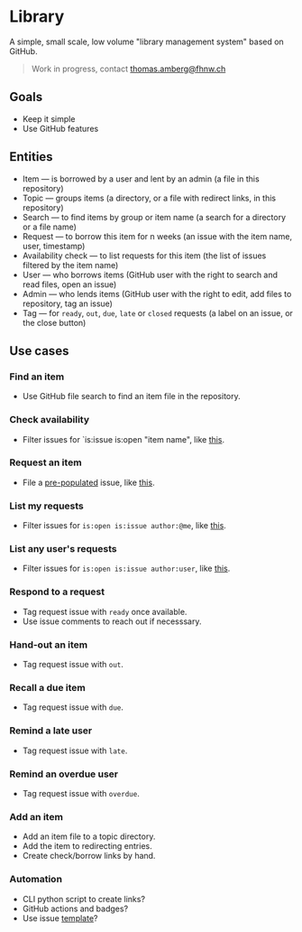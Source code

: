 # Library
A simple, small scale, low volume "library management system" based on GitHub.

> Work in progress, contact thomas.amberg@fhnw.ch

## Goals
- Keep it simple
- Use GitHub features

## Entities
- Item — is borrowed by a user and lent by an admin (a file in this repository)
- Topic — groups items (a directory, or a file with redirect links, in this repository)
- Search — to find items by group or item name (a search for a directory or a file name)
- Request — to borrow this item for n weeks (an issue with the item name, user, timestamp)
- Availability check — to list requests for this item (the list of issues filtered by the item name)
- User — who borrows items (GitHub user with the right to search and read files, open an issue)
- Admin — who lends items (GitHub user with the right to edit, add files to repository, tag an issue)
- Tag — for `ready`, `out`, `due`, `late` or `closed` requests (a label on an issue, or the close button)

## Use cases
### Find an item
- Use GitHub file search to find an item file in the repository.

### Check availability
- Filter issues for `is:issue is:open "item name", like [this](TODO).

### Request an item
- File a [pre-populated](https://stackoverflow.com/questions/34146618/pre-populate-the-github-new-issue-form-using-the-querystring) issue, like [this](TODO).

### List my requests
- Filter issues for `is:open is:issue author:@me`, like [this](TODO).

### List any user's requests
- Filter issues for `is:open is:issue author:user`, like [this](TODO).

### Respond to a request
- Tag request issue with `ready` once available.
- Use issue comments to reach out if necesssary.

### Hand-out an item
- Tag request issue with `out`.

### Recall a due item
- Tag request issue with `due`.

### Remind a late user
- Tag request issue with `late`.

### Remind an overdue user
- Tag request issue with `overdue`.

### Add an item
- Add an item file to a topic directory.
- Add the item to redirecting entries.
- Create check/borrow links by hand.

### Automation
- CLI python script to create links?
- GitHub actions and badges?
- Use issue [template](https://docs.github.com/en/communities/using-templates-to-encourage-useful-issues-and-pull-requests/configuring-issue-templates-for-your-repository)?
